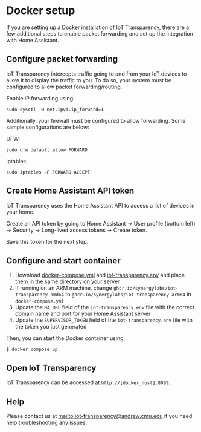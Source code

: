 # Docker setup

If you are setting up a Docker installation of IoT Transparency, there are a few additional steps to enable packet forwarding and set up the integration with Home Assistant.

## Configure packet forwarding

IoT Transparency intercepts traffic going to and from your IoT devices to allow it to display the traffic to you.
To do so, your system must be configured to allow packet forwarding/routing.

Enable IP forwarding using:

```
sudo sysctl -w net.ipv4.ip_forward=1
```

Additionally, your firewall must be configured to allow forwarding.
Some sample configurations are below:

UFW:

```
sudo ufw default allow FORWARD
```

iptables:

```
sudo iptables -P FORWARD ACCEPT
```

## Create Home Assistant API token

IoT Transparency uses the Home Assistant API to access a list of devices in your home.

Create an API token by going to Home Assistant -> User profile (bottom left) -> Security -> Long-lived access tokens -> Create token.

Save this token for the next step.

## Configure and start container

1. Download [docker-compose.yml](docker-compose.yml) and [iot-transparency.env](iot-transparency.env) and place them in the same directory on your server
2. If running on an ARM machine, change `ghcr.io/synergylabs/iot-transparency-amd64` to `ghcr.io/synergylabs/iot-transparency-arm64` in `docker-compose.yml`
3. Update the `HA_URL` field of the `iot-transparency.env` file with the correct domain name and port for your Home Assistant server
4. Update the `SUPERVISOR_TOKEN` field of the `iot-transparency.env` file with the token you just generated

Then, you can start the Docker container using:

```
$ docker compose up
```

## Open IoT Transparency

IoT Transparency can be accessed at `http://[docker_host]:8099`.

## Help

Please contact us at [mailto:iot-transparency@andrew.cmu.edu](iot-transparency@andrew.cmu.edu) if you need help troubleshooting any issues.
